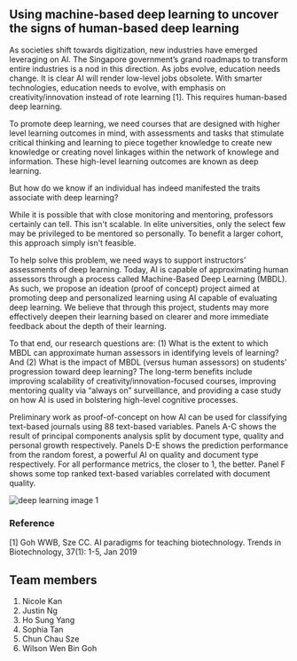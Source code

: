 ## Using machine-based deep learning to uncover the signs of human-based deep learning

As societies shift towards digitization, new industries have emerged leveraging on AI. The Singapore government’s grand roadmaps to transform entire industries is a nod in this direction. As jobs evolve, education needs change. It is clear AI will render low-level jobs obsolete. With smarter technologies, education needs to evolve, with emphasis on creativity/innovation instead of rote learning [1]. This requires human-based deep learning.

To promote deep learning, we need courses that are designed with higher level learning outcomes in mind, with assessments and tasks that stimulate critical thinking and learning to piece together knowledge to create new knowledge or creating novel linkages within the network of knowlege and information. These high-level learning outcomes are known as deep learning.

But how do we know if an individual has indeed manifested the traits associate with deep learning?

While it is possible that with close monitoring and mentoring, professors certainly can tell. This isn't scalable. In elite universities, only the select few may be privileged to be mentored so personally. To benefit a larger cohort, this approach simply isn't feasible.

To help solve this problem, we need ways to support instructors’ assessments of deep learning. Today, AI is capable of approximating human assessors through a process called Machine-Based Deep Learning (MBDL). As such, we propose an ideation (proof of concept) project aimed at promoting deep and personalized learning using AI capable of evaluating deep learning. We believe that through this project, students may more effectively deepen their learning based on clearer and more immediate feedback about the depth of their learning. 

To that end, our research questions are: (1) What is the extent to which MBDL can approximate human assessors in identifying levels of learning? And (2) What is the impact of MBDL (versus human assessors) on students’ progression toward deep learning? The long-term benefits include improving scalability of creativity/innovation-focused courses, improving mentoring quality via “always on” surveillance, and providing a case study on how AI is used in bolstering high-level cognitive processes.

Preliminary work as proof-of-concept on how AI can be used for classifying text-based journals using 88 text-based variables. Panels A-C shows the result of principal components analysis split by document type, quality and personal growth respectively. Panels D-E shows the prediction performance from the random forest, a powerful AI on quality and document type respectively. For all performance metrics, the closer to 1, the better. Panel F shows some top ranked text-based variables correlated with document quality.

![deep learning image 1](https://gohwils.github.io/biodatascience/images/deep_learning1.png)


### Reference
[1] Goh WWB, Sze CC. AI paradigms for teaching biotechnology. Trends in Biotechnology, 37(1): 1-5, Jan 2019

## Team members
1. Nicole Kan
2. Justin Ng
3. Ho Sung Yang
4. Sophia Tan 
5. Chun Chau Sze
6. Wilson Wen Bin Goh

